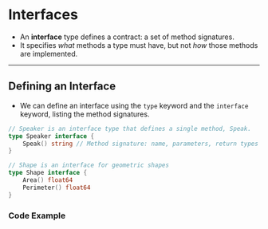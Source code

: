 # Interfaces

- An **interface** type defines a contract: a set of method signatures. 
- It specifies *what* methods a type must have, but not *how* those methods are implemented.

---

## Defining an Interface

- We can define an interface using the `type` keyword and the `interface` keyword, listing the method signatures.

```go
// Speaker is an interface type that defines a single method, Speak.
type Speaker interface {
    Speak() string // Method signature: name, parameters, return types
}

// Shape is an interface for geometric shapes
type Shape interface {
    Area() float64
    Perimeter() float64
}
```

### Code Example

```go
```

```sh
```



